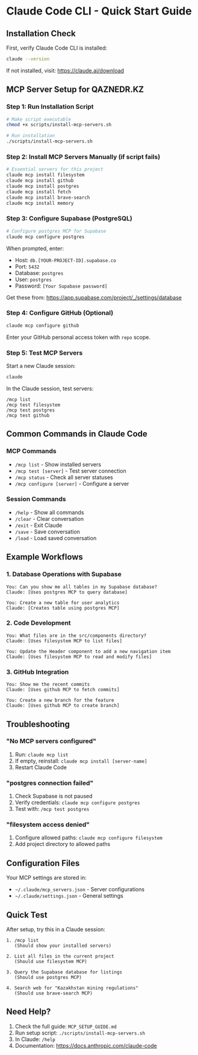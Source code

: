 # Claude Code CLI - Quick Start Guide

## Installation Check

First, verify Claude Code CLI is installed:

```bash
claude --version
```

If not installed, visit: https://claude.ai/download

## MCP Server Setup for QAZNEDR.KZ

### Step 1: Run Installation Script

```bash
# Make script executable
chmod +x scripts/install-mcp-servers.sh

# Run installation
./scripts/install-mcp-servers.sh
```

### Step 2: Install MCP Servers Manually (if script fails)

```bash
# Essential servers for this project
claude mcp install filesystem
claude mcp install github  
claude mcp install postgres
claude mcp install fetch
claude mcp install brave-search
claude mcp install memory
```

### Step 3: Configure Supabase (PostgreSQL)

```bash
# Configure postgres MCP for Supabase
claude mcp configure postgres
```

When prompted, enter:
- Host: `db.[YOUR-PROJECT-ID].supabase.co`
- Port: `5432`
- Database: `postgres`
- User: `postgres`
- Password: `[Your Supabase password]`

Get these from: https://app.supabase.com/project/_/settings/database

### Step 4: Configure GitHub (Optional)

```bash
claude mcp configure github
```

Enter your GitHub personal access token with `repo` scope.

### Step 5: Test MCP Servers

Start a new Claude session:

```bash
claude
```

In the Claude session, test servers:

```
/mcp list
/mcp test filesystem
/mcp test postgres
/mcp test github
```

## Common Commands in Claude Code

### MCP Commands
- `/mcp list` - Show installed servers
- `/mcp test [server]` - Test server connection
- `/mcp status` - Check all server statuses
- `/mcp configure [server]` - Configure a server

### Session Commands
- `/help` - Show all commands
- `/clear` - Clear conversation
- `/exit` - Exit Claude
- `/save` - Save conversation
- `/load` - Load saved conversation

## Example Workflows

### 1. Database Operations with Supabase

```
You: Can you show me all tables in my Supabase database?
Claude: [Uses postgres MCP to query database]

You: Create a new table for user analytics
Claude: [Creates table using postgres MCP]
```

### 2. Code Development

```
You: What files are in the src/components directory?
Claude: [Uses filesystem MCP to list files]

You: Update the Header component to add a new navigation item
Claude: [Uses filesystem MCP to read and modify files]
```

### 3. GitHub Integration

```
You: Show me the recent commits
Claude: [Uses github MCP to fetch commits]

You: Create a new branch for the feature
Claude: [Uses github MCP to create branch]
```

## Troubleshooting

### "No MCP servers configured"

1. Run: `claude mcp list`
2. If empty, reinstall: `claude mcp install [server-name]`
3. Restart Claude Code

### "postgres connection failed"

1. Check Supabase is not paused
2. Verify credentials: `claude mcp configure postgres`
3. Test with: `/mcp test postgres`

### "filesystem access denied"

1. Configure allowed paths: `claude mcp configure filesystem`
2. Add project directory to allowed paths

## Configuration Files

Your MCP settings are stored in:
- `~/.claude/mcp_servers.json` - Server configurations
- `~/.claude/settings.json` - General settings

## Quick Test

After setup, try this in a Claude session:

```
1. /mcp list
   (Should show your installed servers)

2. List all files in the current project
   (Should use filesystem MCP)

3. Query the Supabase database for listings
   (Should use postgres MCP)

4. Search web for "Kazakhstan mining regulations"
   (Should use brave-search MCP)
```

## Need Help?

1. Check the full guide: `MCP_SETUP_GUIDE.md`
2. Run setup script: `./scripts/install-mcp-servers.sh`
3. In Claude: `/help`
4. Documentation: https://docs.anthropic.com/claude-code